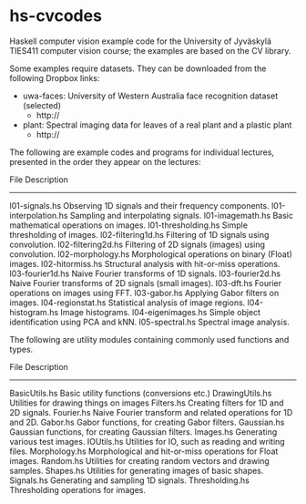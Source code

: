 # hs-cvcodes

Haskell computer vision example code for the University of Jyväskylä TIES411
computer vision course; the examples are based on the CV library.

Some examples require datasets. They can be downloaded from the following
Dropbox links:

* uwa-faces: University of Western Australia face recognition dataset (selected)
    - http://
* plant: Spectral imaging data for leaves of a real plant and a plastic plant
    - http://

The following are example codes and programs for individual lectures, presented
in the order they appear on the lectures:

File                  Description
--------------------  ----------------------------------------------------------
l01-signals.hs        Observing 1D signals and their frequency components.
l01-interpolation.hs  Sampling and interpolating signals.
l01-imagemath.hs      Basic mathematical operations on images.
l01-thresholding.hs   Simple thresholding of images.
l02-filtering1d.hs    Filtering of 1D signals using convolution.
l02-filtering2d.hs    Filtering of 2D signals (images) using convolution.
l02-morphology.hs     Morphological operations on binary (Float) images.
l02-hitormiss.hs      Structural analysis with hit-or-miss operations.
l03-fourier1d.hs      Naive Fourier transforms of 1D signals.
l03-fourier2d.hs      Naive Fourier transforms of 2D signals (small images).
l03-dft.hs            Fourier operations on images using FFT.
l03-gabor.hs          Applying Gabor filters on images.
l04-regionstat.hs     Statistical analysis of image regions.
l04-histogram.hs      Image histograms.
l04-eigenimages.hs    Simple object identification using PCA and kNN.
l05-spectral.hs       Spectral image analysis.

The following are utility modules containing commonly used functions and types.

File              Description
----------------  --------------------------------------------------------------
BasicUtils.hs     Basic utility functions (conversions etc.)
DrawingUtils.hs   Utilities for drawing things on images
Filters.hs        Creating filters for 1D and 2D signals.
Fourier.hs        Naive Fourier transform and related operations for 1D and 2D.
Gabor.hs          Gabor functions, for creating Gabor filters.
Gaussian.hs       Gaussian functions, for creating Gaussian filters.
Images.hs         Generating various test images.
IOUtils.hs        Utilities for IO, such as reading and writing files.
Morphology.hs     Morphological and hit-or-miss operations for Float images.
Random.hs         Utilities for creating random vectors and drawing samples.
Shapes.hs         Utilities for generating images of basic shapes.
Signals.hs        Generating and sampling 1D signals.
Thresholding.hs   Thresholding operations for images.
